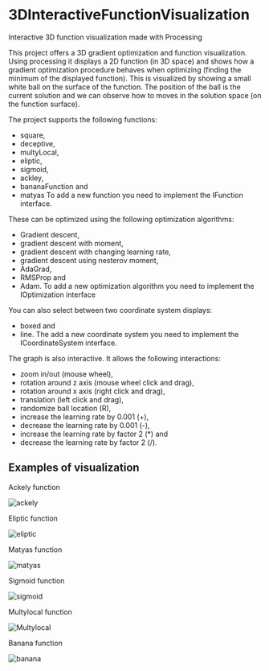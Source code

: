 # 3DInteractiveFunctionVisualization
Interactive 3D function visualization made with Processing 

This project offers a 3D gradient optimization and function visualization. 
Using processing it displays a 2D function (in 3D space) and shows how a gradient optimization procedure behaves when optimizing (finding the minimum of the displayed function). 
This is visualized by showing a small white ball on the surface of the function. 
The position of the ball is the current solution and we can observe how to moves in the solution space (on the function surface).

The project supports the following functions: 
* square,
* deceptive,
* multyLocal,
* eliptic,
* sigmoid,
* ackley,
* bananaFunction and
* matyas
To add a new function you need to implement the IFunction interface. 

These can be optimized using the following optimization algorithms: 
* Gradient descent,
* gradient descent with moment,
* gradient descent with changing learning rate,
* gradient descent using nesterov moment,
* AdaGrad,
* RMSProp and 
* Adam.
To add a new optimization algorithm you need to implement the IOptimization interface

You can also select between two coordinate system displays:
* boxed and 
* line. 
The add a new coordinate system you need to implement the ICoordinateSystem interface.

The graph is also interactive. It allows the following interactions: 
* zoom in/out (mouse wheel),
* rotation around z axis (mouse wheel click and drag),
* rotation around x axis (right click and drag),
* translation (left click and drag),
* randomize ball location (R),
* increase the learning rate by 0.001 (+),
* decrease the learning rate by 0.001 (-),
* increase the learning rate by factor 2 (*) and
* decrease the learning rate by factor 2 (/).

## Examples of visualization

Ackely function

![ackely](images/ackley.png)

Eliptic function

![eliptic](images/eliptic.png)

Matyas function

![matyas](images/matyas.png)

Sigmoid function

![sigmoid](images/sigmoid.png)

Multylocal function

![Multylocal](images/multylocal.png)

Banana function

![banana](images/banana.png)



